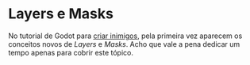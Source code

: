 # Layers e Masks

No tutorial de Godot para [criar inimigos](https://docs.godotengine.org/en/stable/getting_started/first_2d_game/04.creating_the_enemy.html), pela primeira vez aparecem os conceitos novos de *Layers* e *Masks*. Acho que vale a pena dedicar um tempo apenas para cobrir este tópico.

